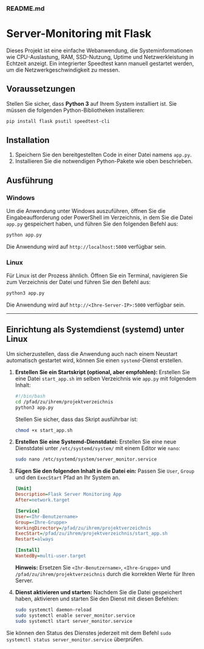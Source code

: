 
### README.md

# Server-Monitoring mit Flask

Dieses Projekt ist eine einfache Webanwendung, die Systeminformationen wie CPU-Auslastung, RAM, SSD-Nutzung, Uptime und Netzwerkleistung in Echtzeit anzeigt. Ein integrierter Speedtest kann manuell gestartet werden, um die Netzwerkgeschwindigkeit zu messen.

## Voraussetzungen

Stellen Sie sicher, dass **Python 3** auf Ihrem System installiert ist.
Sie müssen die folgenden Python-Bibliotheken installieren:

```bash
pip install flask psutil speedtest-cli
```

## Installation

1.  Speichern Sie den bereitgestellten Code in einer Datei namens `app.py`.
2.  Installieren Sie die notwendigen Python-Pakete wie oben beschrieben.

## Ausführung

### Windows

Um die Anwendung unter Windows auszuführen, öffnen Sie die Eingabeaufforderung oder PowerShell im Verzeichnis, in dem Sie die Datei `app.py` gespeichert haben, und führen Sie den folgenden Befehl aus:

```bash
python app.py
```

Die Anwendung wird auf `http://localhost:5000` verfügbar sein.

### Linux

Für Linux ist der Prozess ähnlich. Öffnen Sie ein Terminal, navigieren Sie zum Verzeichnis der Datei und führen Sie den Befehl aus:

```bash
python3 app.py
```

Die Anwendung wird auf `http://<Ihre-Server-IP>:5000` verfügbar sein.

-----

## Einrichtung als Systemdienst (systemd) unter Linux

Um sicherzustellen, dass die Anwendung auch nach einem Neustart automatisch gestartet wird, können Sie einen `systemd`-Dienst erstellen.

1.  **Erstellen Sie ein Startskript (optional, aber empfohlen):**
    Erstellen Sie eine Datei `start_app.sh` im selben Verzeichnis wie `app.py` mit folgendem Inhalt:

    ```bash
    #!/bin/bash
    cd /pfad/zu/ihrem/projektverzeichnis
    python3 app.py
    ```

    Stellen Sie sicher, dass das Skript ausführbar ist:

    ```bash
    chmod +x start_app.sh
    ```

2.  **Erstellen Sie eine Systemd-Dienstdatei:**
    Erstellen Sie eine neue Dienstdatei unter `/etc/systemd/system/` mit einem Editor wie `nano`:

    ```bash
    sudo nano /etc/systemd/system/server_monitor.service
    ```

3.  **Fügen Sie den folgenden Inhalt in die Datei ein:**
    Passen Sie `User`, `Group` und den `ExecStart` Pfad an Ihr System an.

    ```ini
    [Unit]
    Description=Flask Server Monitoring App
    After=network.target

    [Service]
    User=<Ihr-Benutzername>
    Group=<Ihre-Gruppe>
    WorkingDirectory=/pfad/zu/ihrem/projektverzeichnis
    ExecStart=/pfad/zu/ihrem/projektverzeichnis/start_app.sh
    Restart=always

    [Install]
    WantedBy=multi-user.target
    ```

    **Hinweis:** Ersetzen Sie `<Ihr-Benutzername>`, `<Ihre-Gruppe>` und `/pfad/zu/ihrem/projektverzeichnis` durch die korrekten Werte für Ihren Server.

4.  **Dienst aktivieren und starten:**
    Nachdem Sie die Datei gespeichert haben, aktivieren und starten Sie den Dienst mit diesen Befehlen:

    ```bash
    sudo systemctl daemon-reload
    sudo systemctl enable server_monitor.service
    sudo systemctl start server_monitor.service
    ```

Sie können den Status des Dienstes jederzeit mit dem Befehl `sudo systemctl status server_monitor.service` überprüfen.
